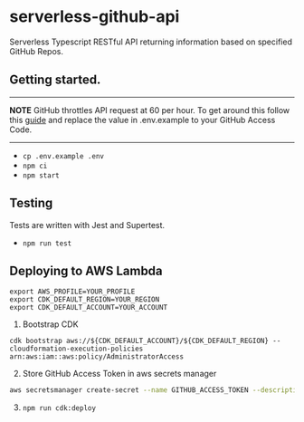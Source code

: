 # serverless-github-api

Serverless Typescript RESTful API returning information based on specified GitHub Repos.

## Getting started.

---

**NOTE**
GitHub throttles API request at 60 per hour. To get around this follow this [guide](https://docs.github.com/en/rest/guides/basics-of-authentication) and replace the value in .env.example to your GitHub Access Code.

---

- `cp .env.example .env`
- `npm ci`
- `npm start`

## Testing

Tests are written with Jest and Supertest.

- `npm run test`

## Deploying to AWS Lambda

```
export AWS_PROFILE=YOUR_PROFILE
export CDK_DEFAULT_REGION=YOUR_REGION
export CDK_DEFAULT_ACCOUNT=YOUR_ACCOUNT
```

1. Bootstrap CDK

```
cdk bootstrap aws://${CDK_DEFAULT_ACCOUNT}/${CDK_DEFAULT_REGION} --cloudformation-execution-policies arn:aws:iam::aws:policy/AdministratorAccess
```

2. Store GitHub Access Token in aws secrets manager

```bash
aws secretsmanager create-secret --name GITHUB_ACCESS_TOKEN --description "GitHub Access Token" --secret-string YOUR_TOKEN
```

3. `npm run cdk:deploy`
